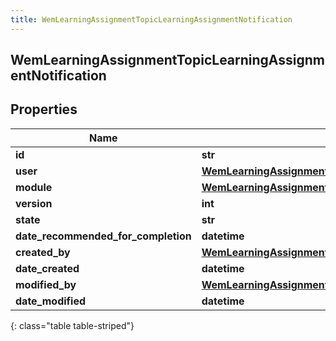 ```yaml
---
title: WemLearningAssignmentTopicLearningAssignmentNotification
---
```

## WemLearningAssignmentTopicLearningAssignmentNotification

## Properties

|Name | Type | Description | Notes|
|------------ | ------------- | ------------- | -------------|
| **id** | **str** |  | [optional] |
| **user** | [**WemLearningAssignmentTopicUserReference**](WemLearningAssignmentTopicUserReference.html) |  | [optional] |
| **module** | [**WemLearningAssignmentTopicLearningModuleReference**](WemLearningAssignmentTopicLearningModuleReference.html) |  | [optional] |
| **version** | **int** |  | [optional] |
| **state** | **str** |  | [optional] |
| **date_recommended_for_completion** | **datetime** |  | [optional] |
| **created_by** | [**WemLearningAssignmentTopicUserReference**](WemLearningAssignmentTopicUserReference.html) |  | [optional] |
| **date_created** | **datetime** |  | [optional] |
| **modified_by** | [**WemLearningAssignmentTopicUserReference**](WemLearningAssignmentTopicUserReference.html) |  | [optional] |
| **date_modified** | **datetime** |  | [optional] |
{: class="table table-striped"}


